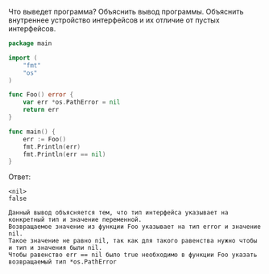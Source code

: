 Что выведет программа? Объяснить вывод программы. Объяснить внутреннее устройство интерфейсов и их отличие от пустых интерфейсов.

```go
package main

import (
	"fmt"
	"os"
)

func Foo() error {
	var err *os.PathError = nil
	return err
}

func main() {
	err := Foo()
	fmt.Println(err)
	fmt.Println(err == nil)
}
```

Ответ:
```
<nil>
false

Данный вывод объясняется тем, что тип интерфейса указывает на конкретный тип и значение переменной.
Возвращаемое значение из функции Foo указывает на тип error и значение nil.
Такое значение не равно nil, так как для такого равенства нужно чтобы и тип и значения были nil.
Чтобы равенство err == nil было true необходимо в функции Foo указать возвращаемый тип *os.PathError

```